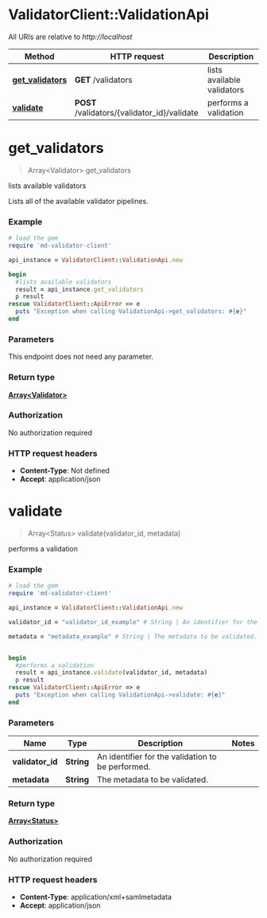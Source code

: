 # ValidatorClient::ValidationApi

All URIs are relative to *http://localhost*

Method | HTTP request | Description
------------- | ------------- | -------------
[**get_validators**](ValidationApi.md#get_validators) | **GET** /validators | lists available validators
[**validate**](ValidationApi.md#validate) | **POST** /validators/{validator_id}/validate | performs a validation


# **get_validators**
> Array&lt;Validator&gt; get_validators

lists available validators

Lists all of the available validator pipelines. 

### Example
```ruby
# load the gem
require 'md-validator-client'

api_instance = ValidatorClient::ValidationApi.new

begin
  #lists available validators
  result = api_instance.get_validators
  p result
rescue ValidatorClient::ApiError => e
  puts "Exception when calling ValidationApi->get_validators: #{e}"
end
```

### Parameters
This endpoint does not need any parameter.

### Return type

[**Array&lt;Validator&gt;**](Validator.md)

### Authorization

No authorization required

### HTTP request headers

 - **Content-Type**: Not defined
 - **Accept**: application/json



# **validate**
> Array&lt;Status&gt; validate(validator_id, metadata)

performs a validation

### Example
```ruby
# load the gem
require 'md-validator-client'

api_instance = ValidatorClient::ValidationApi.new

validator_id = "validator_id_example" # String | An identifier for the validation to be performed. 

metadata = "metadata_example" # String | The metadata to be validated.


begin
  #performs a validation
  result = api_instance.validate(validator_id, metadata)
  p result
rescue ValidatorClient::ApiError => e
  puts "Exception when calling ValidationApi->validate: #{e}"
end
```

### Parameters

Name | Type | Description  | Notes
------------- | ------------- | ------------- | -------------
 **validator_id** | **String**| An identifier for the validation to be performed.  | 
 **metadata** | **String**| The metadata to be validated. | 

### Return type

[**Array&lt;Status&gt;**](Status.md)

### Authorization

No authorization required

### HTTP request headers

 - **Content-Type**: application/xml+samlmetadata
 - **Accept**: application/json



